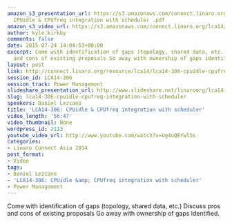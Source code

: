 ```yaml
---
amazon_s3_presentation_url: https://s3.amazonaws.com/connect.linaro.org/lca14/presentations/LCA14-306-
  CPUidle & CPUfreq integration with scheduler .pdf
amazon_s3_video_url: https://s3.amazonaws.com/connect.linaro.org/lca14/videos/03-05-Wednesday/LCA14-306-+CPUidle+%2526+CPUfreq+integration+with+scheduler.mp4
author: kyle.kirkby
comments: false
date: 2015-07-24 14:04:53+00:00
excerpt: Come with identification of gaps (topology, shared data, etc.) Discuss pros
  and cons of existing proposals Go away with ownership of gaps identified
layout: post
link: http://connect.linaro.org/resource/lca14/lca14-306-cpuidle-cpufreq-integration-with-scheduler/
session_id: LCA14-306
session_track: Power Management
slideshare_presentation_url: http://www.slideshare.net/linaroorg/lca14-306-cpuidlecpufreqintegrationwithscheduler
slug: lca14-306-cpuidle-cpufreq-integration-with-scheduler
speakers: Daniel Lezcano
title: 'LCA14-306: CPUidle & CPUfreq integration with scheduler'
video_length: '56:47'
video_thumbnail: None
wordpress_id: 2113
youtube_video_url: http://www.youtube.com/watch?v=Ug4uQEYwl5s
categories:
- Linaro Connect Asia 2014
post_format:
- Video
tags:
- Daniel Lezcano
- 'LCA14-306: CPUidle &amp; CPUfreq integration with scheduler'
- Power Management
---
```


Come with identification of gaps (topology, shared data, etc.) Discuss pros and cons of existing proposals Go away with ownership of gaps identified.
